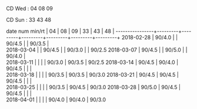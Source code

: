 CD Wed : 04 08 09

CD Sun : 33 43 48

date num min/rt |    04   |    08   |    09   |    33   |    43   |    48   |
----------------+---------+---------+---------+---------+---------+---------+
2018-02-28      |  90/4.0 |         |  90/4.5 |         |  90/3.5 |        
2018-03-04      |         |  90/4.5 |         |  90/3.0 |         |  90/2.5
2018-03-07      |  90/4.5 |         |  90/5.0 |         |  90/4.0 |        
2018-03-11      |         |         |         |  90/3.0 |  90/3.5 |  90/2.5
2018-03-14      |  90/4.5 |  90/4.0 |  90/4.5 |         |         |        
2018-03-18      |         |         |         |  90/3.5 |  90/3.5 |  90/3.0
2018-03-21      |  90/4.5 |  90/4.5 |  90/4.5 |         |         |        
2018-03-25      |         |         |         |  90/3.5 |  90/4.5 |  90/3.0
2018-03-28      |  90/5.0 |  90/4.5 |  90/4.5 |         |         |        
2018-04-01      |         |         |         |  90/4.0 |  90/4.0 |  90/3.0

